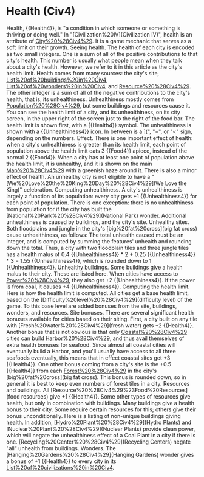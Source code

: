 # Health (Civ4)

Health, {{Health4}}, is "a condition in which someone or something is thriving or doing well." In "[Civilization%20IV](Civilization IV)", health is an attribute of [City%20%28Civ4%29](cities). It is a game mechanic that serves as a soft limit on their growth. 
Seeing health.
The health of each city is encoded as two small integers. One is a sum of all of the positive contributions to that city's health. This number is usually what people mean when they talk about a city's health. However, we refer to it in this article as the city's health limit. Health comes from many sources: the city's site, [List%20of%20buildings%20in%20Civ4](buildings), [List%20of%20wonders%20in%20Civ4](wonders), and [Resource%20%28Civ4%29](resources).
The other integer is a sum of all of the negative contributions to the city's health, that is, its unhealthiness. Unhealthiness mostly comes from [Population%20%28Civ4%29](population), but some buildings and resources cause it.
You can see the health limit of a city, and its unhealthiness, on its city screen, in the upper right of the screen just to the right of the food bar. The health limit is shown first, with a {{Health4}} symbol. The unhealthiness is shown with a {{Unhealthiness4}} icon. In between is a ](", "=", or "&lt;" sign, depending on the numbers.
Effect.
There is one important effect of health: when a city's unhealthiness is greater than its health limit, each point of population above the health limit eats 3 {{Food4}} apiece, instead of the normal 2 {{Food4}}. When a city has at least one point of population above the health limit, it is unhealthy, and it is shown on the main [Map%20%28Civ4%29](map) with a greenish haze around it.
There is also a minor effect of health. An unhealthy city is not eligible to have a "[We%20Love%20the%20King%20Day%20%28Civ4%29](We Love the King)" celebration.
Computing unhealthiness.
A city's unhealthiness is largely a function of its population: every city gets +1 {{Unhealthiness4}} for each point of population. There is one exception: there is no unhealthiness from population for if the city has built the [National%20Park%20%28Civ4%29](National Park) wonder. Additional unhealthiness is caused by buildings, and the city's site.
Unhealthy sites.
Both floodplains and jungle in the city's [big%20fat%20cross](big fat cross) cause unhealthiness, as follows:
The total unhealth caused must be an integer, and is computed by summing the features' unhealth and rounding down the total. Thus, a city with two floodplain tiles and three jungle tiles has a health malus of 0.4 {{Unhealthiness4}} * 2 + 0.25 {{Unhealthiness4}} * 3 = 1.55 {{Unhealthiness4}}, which is rounded down to 1 {{Unhealthiness4}}.
Unhealthy buildings.
Some buildings give a health malus to their city. These are listed here.
When cities have access to [Power%20%28Civ4%29](Power), they also get +2 {{Unhealthiness4}}. If the power is from coal, it causes +4 {{Unhealthiness4}}. 
Computing the health limit.
Here is how the health limit is computed. All cities get a base health limit, based on the [Difficulty%20level%20%28Civ4%29](difficulty level) of the game. To this base level are added bonuses from the site, buildings, wonders, and resources.
Site bonuses.
There are several significant health bonuses available for cities based on their siting. First, a city built on any tile with [Fresh%20water%20%28Civ4%29](fresh water) gets +2 {{Health4}}. Another bonus that is not obvious is that only [Coastal%20%28Civ4%29](coastal) cities can build [Harbor%20%28Civ4%29](Harbors), and thus avail themselves of extra health bonuses for seafood. Since almost all coastal cities will eventually build a Harbor, and you'll usually have access to all three seafoods eventually, this means that in effect coastal sites get +3 {{Health4}}.
One other bonus coming from a city's site is the +0.5 {{Health4}} from each [Forest%20%28Civ4%29](forest) in the city's [big%20fat%20cross](big fat cross). This bonus is rounded down, so in general it is best to keep even numbers of forest tiles in a city.
Resources and buildings.
All [Resource%20%28Civ4%29%23Food%20Resources](food resources) give +1 {{Health4}}. Some other types of resources give health, but only in combination with buildings.
Many buildings give a health bonus to their city. Some require certain resources for this; others give their bonus unconditionally. Here is a listing of non-unique buildings giving health.
In addition, [Hydro%20Plant%20%28Civ4%29](Hydro Plants) and [Nuclear%20Plant%20%28Civ4%29](Nuclear Plants) provide clean power, which will negate the unhealthiness effect of a Coal Plant in a city if there is one. [Recycling%20Center%20%28Civ4%29](Recycling Centers) negate "all" unhealth from buildings.
Wonders.
The [Hanging%20Gardens%20%28Civ4%29](Hanging Gardens) wonder gives a bonus of +1 {{Health4}} to every city in its [List%20of%20civilizations%20in%20Civ4](civilization).